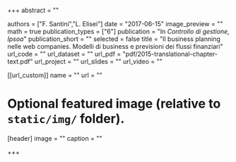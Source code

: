 +++
abstract = ""

authors = ["F. Santini","L. Elisei"]
date = "2017-06-15"
image_preview = ""
math = true
publication_types = ["6"]
publication = "In *Controllo di gestione, Ipsoa*"
publication_short = ""
selected = false
title = "Il business planning nelle web companies. Modelli di business e previsioni dei flussi finanziari"
url_code = ""
url_dataset = ""
url_pdf = "pdf/2015-translational-chapter-text.pdf"
url_project = ""
url_slides = ""
url_video = ""

[[url_custom]]
name = ""
url = ""

# Optional featured image (relative to `static/img/` folder).
[header]
image = ""
caption = ""

+++
